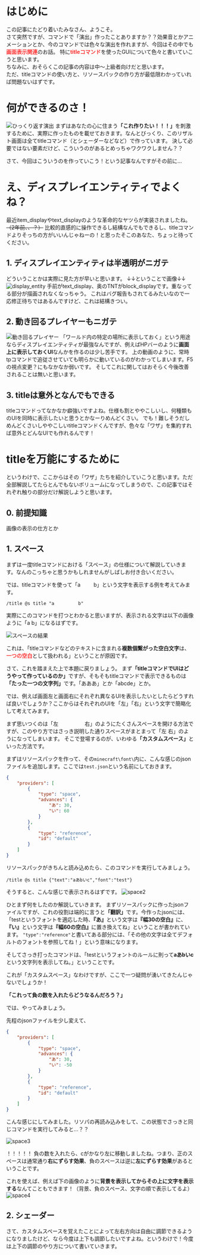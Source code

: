 # はじめに

この記事にたどり着いたみなさん、ようこそ。\
さて突然ですが、コマンドで「演出」作ったことありますか？？効果音とかアニメーションとか、今のコマンドでは色々な演出を作れますが、今回はその中でも<span style="color:#FF3333"><b>画面表示関連</b></span>のお話。  特に<span style="color:#FF3333"><b>titleコマンド</b></span>を使ったGUIについて色々と書いていこうと思います。<br>
ちなみに、おそらくこの記事の内容は中～上級者向けだと思います。  
ただ、titleコマンドの使い方と、リソースパックの作り方が最低限わかっていれば問題ないはずです。

# 何ができるのさ！
![ひっくり返す演出](reversi_gif.gif)
まずはあなたの心に住まう<b>「これ作りたい！！！」</b>を刺激するために、実際に作ったものを載せておきます。なんとびっくり、このリザルト画面は全てtitleコマンド（とシェーダーなどなど）で作っています。
決して必要ではない要素だけど、こういうのがあるとめっちゃワクワクしません？？

さて、今回はこういうのを作っていこう！という記事なんですがその前に...

# え、ディスプレイエンティティでよくね？
最近item_displayやtext_displayのような革命的なヤツらが実装されましたね。<s>（2年前、、？）</s>
比較的直感的に操作できるし結構なんでもできるし、titleコマンドよりそっちの方がいいんじゃねーの！と思ったそこのあなた、ちょっと待ってください。

## 1. ディスプレイエンティティは半透明がニガテ
どういうことかは実際に見た方が早いと思います。
↓↓ということで画像↓↓
![display_entity](displayentity.png)
手前がtext_display、奥のTNTがblock_displayです。重なってる部分が描画されなくなっちゃう。
これはバグ報告もされてるみたいなので一応修正待ちではあるんですけど、これは結構きつい。

## 2. 動き回るプレイヤーもニガテ
![動き回るプレイヤー](textdisplay.gif)
「ワールド内の特定の場所に表示しておく」という用途ならディスプレイエンティティが最強なんですが、例えばHPバーのように<b>画面上に表示しておくUI</b>なんかを作るのは少し苦手です。
上の動画のように、常時tpコマンドで追従させていても明らかに動いているのがわかってしまいます。F5の視点変更？にもなかなか弱いです。
そしてこれに関してはおそらく今後改善されることは無いと思います。

## 3. titleは意外となんでもできる
titleコマンドってなかなか癖強いですよね。仕様も割とややこしいし、何種類ものUIを同時に表示したいと思うとかなーりめんどくさい。
でも！難しそうだしめんどくさいしややこしいtitleコマンドくんですが、色々な「ワザ」を集約すれば意外とどんなUIでも作れるんです！

# titleを万能にするために
というわけで、ここからはその「ワザ」たちを紹介していこうと思います。ただ全部解説してたらとんでもないボリュームになってしまうので、この記事ではそれぞれ触りの部分だけ解説しようと思います。

## 0. 前提知識
画像の表示の仕方とか

## 1. スペース
まずは一度titleコマンドにおける「スペース」の仕様について解説していきます。なんのこっちゃと思うかもしれませんがしばしお付き合いください。

では、titleコマンドを使って「a&nbsp;&nbsp;&nbsp;&nbsp;&nbsp;&nbsp;&nbsp;&nbsp;&nbsp;b」という文字を表示する例を考えてみます。
```
/title @s title "a         b"
```
実際にこのコマンドを打つとわかると思いますが、表示される文字は以下の画像ように「a b」になるはずです。

![スペースの結果](space1.png)

これは、「titleコマンドなどのテキストに含まれる<b>複数個繋がった空白文字</b>は、<span style="color:#FF3333"><b>一つの空白</b></span>として扱われる」ということが原因です。

さて、これを踏まえた上で本題に戻りましょう。
まず<b>「titleコマンドでUIはどうやって作っているのか」</b>ですが、そもそもtitleコマンドで表示できるものは<b>「たった一つの文字列」</b>です。「あああ」とか「abcde」とか。

では、例えば画面左と画面右にそれぞれ異なるUIを表示したいとしたらどうすれば良いでしょうか？ここからはそれぞれのUIを「左」「右」という文字で簡略化して考えてみます。

まず思いつくのは「左&nbsp;&nbsp;&nbsp;&nbsp;&nbsp;&nbsp;&nbsp;&nbsp;&nbsp;&nbsp;&nbsp;&nbsp;&nbsp;&nbsp;&nbsp;&nbsp;&nbsp;&nbsp;右」のようにたくさんスペースを開ける方法ですが、このやり方ではさっき説明した通りスペースがまとまって「左 右」のようになってしまいます。
そこで登場するのが、いわゆる<b>「カスタムスペース」</b>といった方法です。

まずはリソースパックを作って、その`minecraft\font\`内に、こんな感じのjsonファイルを追加します。ここでは`test.json`という名前にしておきます。
```json
{
    "providers": [
        {
            "type": "space",
            "advances": {
                "あ": 30,
                "い": 60
            }
        },
        {
            "type": "reference",
            "id": "default"
        }
    ]
}
```

リソースパックがきちんと読み込めたら、このコマンドを実行してみましょう。
```
/title @s title {"text":"aあbいc","font":"test"}
```
そうすると、こんな感じで表示されるはずです。
![space2](space2.png)

ひとまず何をしたのか解説していきます。
まずリソースパックに作ったjsonファイルですが、これの役割は端的に言うと<b>「翻訳」</b>です。今作ったjsonには、「testというフォントを適応した時、<b>『あ』</b>という文字は<b>『幅30の空白』</b>に、<b>『い』</b>という文字は<b>『幅60の空白』</b>に置き換えてね」ということが書かれています。
`"type":"reference"`と書いてある部分には、「その他の文字は全てデフォルトのフォントを参照してね！」という意味になります。

そしてさっき打ったコマンドは、「testというフォントのルールに則って<b>aあbいc</b>という文字列を表示してね。」ということです。

これが「カスタムスペース」なわけですが、ここで一つ疑問が湧いてきたんじゃないでしょうか！

<b>「これって負の数を入れたらどうなるんだろう？」</b>

では、やってみましょう。

先程のjsonファイルを少し変えて、
```json
{
    "providers": [
        {
            "type": "space",
            "advances": {
                "あ": 30,
                "い": -50
            }
        },
        {
            "type": "reference",
            "id": "default"
        }
    ]
}
```
こんな感じにしてみました。リソパの再読み込みをして、この状態でさっきと同じコマンドを実行してみると...？？

![space3](space3.png)

！！！！！
負の数を入れたら、cがかなり左に移動しましたね。つまり、正のスペースは通常通り<b>右にずらす効果</b>、負のスペースは逆に<b>左にずらす効果</b>があるということです。

これを使えば、例えば下の画像のように<b>背景を表示してからその上に文字を表示する</b>なんてこともできます！（背景、負のスペース、文字の順で表示してるよ）
![space4](space4.png)

## 2. シェーダー
さて、カスタムスペースを覚えたことによって左右方向は自由に調節できるようになりましたけど、なら今度は上下も調節したいですよね。というわけで！今度は上下の調節のやり方について書いていきます。


